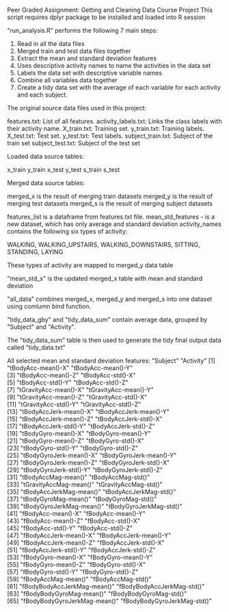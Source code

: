 Peer Graded Assignment: Getting and Cleaning Data Course Project
This script requires dplyr package to be installed and loaded into R session

"run_analysis.R" performs the following 7 main steps:

1. Read in all the data files
2. Merged train and test data files together
3. Extract the mean and standard deviation features
4. Uses descriptive activity names to name the activities in the data set
5. Labels the data set with descriptive variable names
6. Combine all variables data together
7. Create a tidy data set with the average of each variable for each activity and each subject.

The original source data files used in this project:

features.txt: List of all features.
activity_labels.txt: Links the class labels with their activity name.
X_train.txt: Training set.
y_train.txt: Training labels.
X_test.txt: Test set.
y_test.txt: Test labels.
subject_train.txt: Subject of the train set
subject_test.txt: Subject of the test set  

Loaded data source tables:

x_train
y_train
x_test
y_test
s_train
s_test 

Merged data source tables:

merged_x is the result of merging train datasets
merged_y is the result of merging test datasets
merged_s is the result of merging subject datasets

features_list is a dataframe from features.txt file.
mean_std_features - is a new dataset, which has only average and standard deviation
activity_names contains the following six types of activity:
 
WALKING, 
WALKING_UPSTAIRS,
WALKING_DOWNSTAIRS, 
SITTING, 
STANDING, 
LAYING

These types of activity are mapped to merged_y data table

"mean_std_x" is the updated merged_x table with mean and standard deviation

"all_data" combines merged_x, merged_y and merged_s into one dataset using comlumn bind function.

"tidy_data_gby" and "tidy_data_sum" contain average data, grouped by "Subject" and "Activity".

The "tidy_data_sum" table is then used to generate the tidy final output data called "tidy_data.txt"

All selected mean and standard deviation features:
     "Subject"
     "Activity"
 [1] "tBodyAcc-mean()-X"           "tBodyAcc-mean()-Y"          
 [3] "tBodyAcc-mean()-Z"           "tBodyAcc-std()-X"           
 [5] "tBodyAcc-std()-Y"            "tBodyAcc-std()-Z"           
 [7] "tGravityAcc-mean()-X"        "tGravityAcc-mean()-Y"       
 [9] "tGravityAcc-mean()-Z"        "tGravityAcc-std()-X"        
[11] "tGravityAcc-std()-Y"         "tGravityAcc-std()-Z"        
[13] "tBodyAccJerk-mean()-X"       "tBodyAccJerk-mean()-Y"      
[15] "tBodyAccJerk-mean()-Z"       "tBodyAccJerk-std()-X"       
[17] "tBodyAccJerk-std()-Y"        "tBodyAccJerk-std()-Z"       
[19] "tBodyGyro-mean()-X"          "tBodyGyro-mean()-Y"         
[21] "tBodyGyro-mean()-Z"          "tBodyGyro-std()-X"          
[23] "tBodyGyro-std()-Y"           "tBodyGyro-std()-Z"          
[25] "tBodyGyroJerk-mean()-X"      "tBodyGyroJerk-mean()-Y"     
[27] "tBodyGyroJerk-mean()-Z"      "tBodyGyroJerk-std()-X"      
[29] "tBodyGyroJerk-std()-Y"       "tBodyGyroJerk-std()-Z"      
[31] "tBodyAccMag-mean()"          "tBodyAccMag-std()"          
[33] "tGravityAccMag-mean()"       "tGravityAccMag-std()"       
[35] "tBodyAccJerkMag-mean()"      "tBodyAccJerkMag-std()"      
[37] "tBodyGyroMag-mean()"         "tBodyGyroMag-std()"         
[39] "tBodyGyroJerkMag-mean()"     "tBodyGyroJerkMag-std()"     
[41] "fBodyAcc-mean()-X"           "fBodyAcc-mean()-Y"          
[43] "fBodyAcc-mean()-Z"           "fBodyAcc-std()-X"           
[45] "fBodyAcc-std()-Y"            "fBodyAcc-std()-Z"           
[47] "fBodyAccJerk-mean()-X"       "fBodyAccJerk-mean()-Y"      
[49] "fBodyAccJerk-mean()-Z"       "fBodyAccJerk-std()-X"       
[51] "fBodyAccJerk-std()-Y"        "fBodyAccJerk-std()-Z"       
[53] "fBodyGyro-mean()-X"          "fBodyGyro-mean()-Y"         
[55] "fBodyGyro-mean()-Z"          "fBodyGyro-std()-X"          
[57] "fBodyGyro-std()-Y"           "fBodyGyro-std()-Z"          
[59] "fBodyAccMag-mean()"          "fBodyAccMag-std()"          
[61] "fBodyBodyAccJerkMag-mean()"  "fBodyBodyAccJerkMag-std()"  
[63] "fBodyBodyGyroMag-mean()"     "fBodyBodyGyroMag-std()"     
[65] "fBodyBodyGyroJerkMag-mean()" "fBodyBodyGyroJerkMag-std()" 


